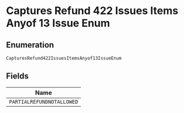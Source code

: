 
# Captures Refund 422 Issues Items Anyof 13 Issue Enum

## Enumeration

`CapturesRefund422IssuesItemsAnyof13IssueEnum`

## Fields

| Name |
|  --- |
| `PARTIALREFUNDNOTALLOWED` |

